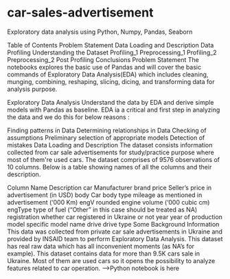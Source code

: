 # car-sales-advertisement
Exploratory data analysis using Python, Numpy, Pandas, Seaborn

Table of Contents
Problem Statement
Data Loading and Description
Data Profiling
Understanding the Dataset
Profiling_1
Preprocessing_1
Profiling_2
Preprocessing_2
Post Profiling
Conclusions
Problem Statement
The notebooks explores the basic use of Pandas and will cover the basic commands of Exploratory Data Analysis(EDA) which includes cleaning, munging, combining, reshaping, slicing, dicing, and transforming data for analysis purpose.

Exploratory Data Analysis
Understand the data by EDA and derive simple models with Pandas as baseline. EDA ia a critical and first step in analyzing the data and we do this for below reasons :

Finding patterns in Data
Determining relationships in Data
Checking of assumptions
Preliminary selection of appropriate models
Detection of mistakes
Data Loading and Description
The dataset consists information collected from car sale advertisements for study/practice purpose where most of them're used cars.
The dataset comprises of 9576 observations of 10 columns. Below is a table showing names of all the columns and their description.


Column Name	Description
car	Manufacturer brand
price	Seller’s price in advertisement (in USD)
body	Car body type
mileage	as mentioned in advertisement (‘000 Km)
engV	rounded engine volume (‘000 cubic cm)
engType	type of fuel (“Other” in this case should be treated as NA)
registration	whether car registered in Ukraine or not
year	year of production
model	specific model name
drive	drive type
Some Background Information
This data was collected from private car sale advertisements in Ukraine and provided by INSAID team to perform Exploratory Data Analysis.
This dataset has real raw data which has all inconvenient moments (as NA’s for example).
This dataset contains data for more than 9.5K cars sale in Ukraine. Most of them are used cars so it opens the possibility to analyze features related to car operation.
-->Python notebook is here
